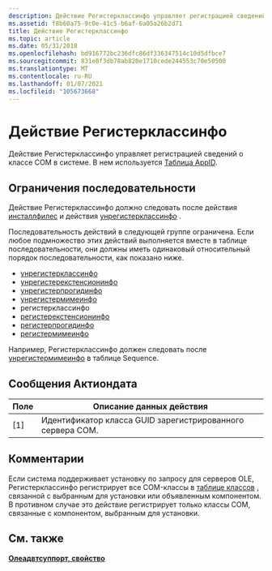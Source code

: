 ```yaml
---
description: Действие Регистерклассинфо управляет регистрацией сведений о классе COM в системе. В нем используется таблица AppId.
ms.assetid: f8b60a75-9c0e-41c5-b6af-6a05a26b2d71
title: Действие Регистерклассинфо
ms.topic: article
ms.date: 05/31/2018
ms.openlocfilehash: bd916772bc236dfc86df336347514c10d5dfbce7
ms.sourcegitcommit: 831e8f3db78ab820e1710cede244553c70e50500
ms.translationtype: MT
ms.contentlocale: ru-RU
ms.lasthandoff: 01/07/2021
ms.locfileid: "105673668"
---
```

# <a name="registerclassinfo-action"></a>Действие Регистерклассинфо

Действие Регистерклассинфо управляет регистрацией сведений о классе COM в системе. В нем используется [Таблица AppID](appid-table.md).

## <a name="sequence-restrictions"></a>Ограничения последовательности

Действие Регистерклассинфо должно следовать после действия [инсталлфилес](installfiles-action.md) и действия [унрегистерклассинфо](unregisterclassinfo-action.md) .

Последовательность действий в следующей группе ограничена. Если любое подмножество этих действий выполняется вместе в таблице последовательности, они должны иметь одинаковый относительный порядок последовательности, как показано ниже.

-   [унрегистерклассинфо](unregisterclassinfo-action.md)
-   [унрегистерекстенсионинфо](unregisterextensioninfo-action.md)
-   [унрегистерпрогидинфо](unregisterprogidinfo-action.md)
-   [унрегистермимеинфо](unregistermimeinfo-action.md)
-   регистерклассинфо
-   [регистерекстенсионинфо](registerextensioninfo-action.md)
-   [регистерпрогидинфо](registerprogidinfo-action.md)
-   [регистермимеинфо](registermimeinfo-action.md)

Например, Регистерклассинфо должен следовать после [унрегистермимеинфо](unregistermimeinfo-action.md) в таблице Sequence.

## <a name="actiondata-messages"></a>Сообщения Актиондата



| Поле | Описание данных действия                          |
|-------|-----------------------------------------------------|
| \[1\] | Идентификатор класса GUID зарегистрированного сервера COM. |



 

## <a name="remarks"></a>Комментарии

Если система поддерживает установку по запросу для серверов OLE, Регистерклассинфо регистрирует все COM-классы в [таблице классов](class-table.md) , связанной с выбранным для установки или объявленным компонентом. В противном случае это действие регистрирует только классы COM, связанные с компонентом, выбранным для установки.

## <a name="related-topics"></a>См. также

<dl> <dt>

[**Олеадвтсуппорт, свойство**](oleadvtsupport.md)
</dt> </dl>

 

 



